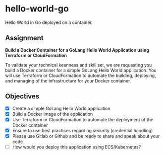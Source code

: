 # hello-world-go

Hello World in Go deployed on a container.

## Assignment

__Build a Docker Container for a GoLang Hello World Application using Terraform
or CloudFormation__

To validate your technical keenness and skill set, we are requesting you build a
Docker container for a simple GoLang Hello World application. You will use
Terraform or CloudFormation to automate the building, deploying, and managing of
the infrastructure for your Docker container.

## Objectives

- [x] Create a simple GoLang Hello World application
- [x] Build a Docker image of the application
- [x] Use Terraform or CloudFormation to automate the deployment of the Docker container
- [x] Ensure to use best practices regarding security (credential handling)
- [x] Please use Gitlab or Github and be ready to share and speak about your code
- [ ] How would you deploy this application using ECS/Kubernetes?
